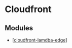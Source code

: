 Cloudfront
===

Modules
---

- [[cloudfront-lamdba-edge]]

[//begin]: # "Autogenerated link references for markdown compatibility"
[cloudfront-lamdba-edge]: cloudfront-lamdba-edge/cloudfront-lamdba-edge.md "CloudFront Lamdba Edge"
[//end]: # "Autogenerated link references"
